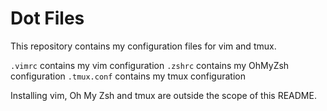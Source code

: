 # Dot Files

This repository contains my configuration files for vim and tmux.

`.vimrc` contains my vim configuration
`.zshrc` contains my OhMyZsh configuration
`.tmux.conf` contains my tmux configuration

Installing vim, Oh My Zsh  and tmux are outside the scope of this README.
